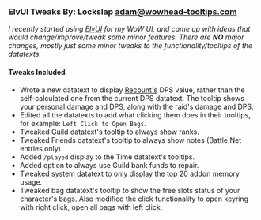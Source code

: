 ### ElvUI Tweaks By: Lockslap <adam@wowhead-tooltips.com>
_I recently started using [ElvUI](http://www.tukui.org/forums/forum.php?id=84 "ElvUI") for my WoW UI, and came up with ideas that would change/improve/tweak some minor features.  There are __NO__ major changes, mostly just some minor tweaks to the functionality/tooltips of the datatexts._

#### Tweaks Included
*  Wrote a new datatext to display [Recount's](http://wow.curse.com/downloads/wow-addons/details/recount.aspx) DPS value, rather than the self-calculated one from the current DPS datatext.  The tooltip shows your personal damage and DPS, along with the raid's damage and DPS.
*  Edited all the datatexts to add what clicking them does in their tooltips, for example: `Left Click to Open Bags`.
*  Tweaked Guild datatext's tooltip to always show ranks.
*  Tweaked Friends datatext's tooltip to always show notes (Battle.Net entries only).
*  Added `/played` display to the Time datatext's tooltips.
*  Added option to always use Guild bank funds to repair.
*  Tweaked system datatext to only display the top 20 addon memory usage.
*  Tweaked bag datatext's tooltip to show the free slots status of your character's bags.  Also modified the click functionality to open keyring with right click, open all bags with left click.
